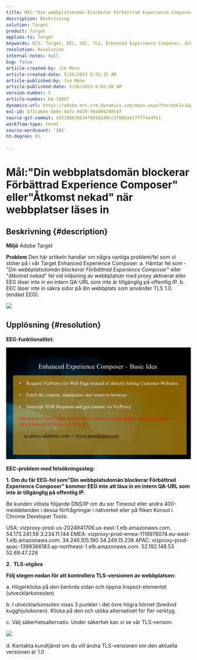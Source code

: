 ```yaml
---
title: Mål:"Din webbplatsdomän blockerar Förbättrad Experience Composer" eller"Åtkomst nekad" när webbplatser läses in"
description: Beskrivning
solution: Target
product: Target
applies-to: Target
keywords: KCS, Target, EEC, VEC, TLS, Enhanced Experience Composer, åtkomst nekad, webbplatsdomän, blockering, felsökning
resolution: Resolution
internal-notes: null
bug: false
article-created-by: Jim Menn
article-created-date: 5/26/2023 5:55:31 AM
article-published-by: Jim Menn
article-published-date: 5/26/2023 6:02:50 AM
version-number: 5
article-number: KA-18997
dynamics-url: https://adobe-ent.crm.dynamics.com/main.aspx?forceUCI=1&pagetype=entityrecord&etn=knowledgearticle&id=937954eb-89fb-ed11-8849-6045bd006295
exl-id: b72ca64e-bb0e-4a7c-9478-56449429854f
source-git-commit: 1d3108b38634fd818149cc5f084a617ff74edfe1
workflow-type: tm+mt
source-wordcount: '301'
ht-degree: 0%

---
```


# Mål:&quot;Din webbplatsdomän blockerar Förbättrad Experience Composer&quot; eller&quot;Åtkomst nekad&quot; när webbplatser läses in

## Beskrivning {#description}


<b>Miljö</b>
Adobe Target

<b>Problem</b>
Den här artikeln handlar om några vanliga problem/fel som vi stöter på i vår Target Enhanced Experience Composer.
a. Hämtar fel som - &quot;*Din webbplatsdomän blockerar Förbättrad Experience Composer*&quot; eller &quot;*åtkomst nekad*&quot; fel vid inläsning av webbplatser med proxy aktiverat eller EEG läser inte in en intern QA-URL som inte är tillgänglig på offentlig IP.
b. EEC läser inte in säkra sidor på din webbplats som använder TLS 1.0. (endast EEG).

![](https://adobe-ent.crm.dynamics.com/api/data/v9.0/msdyn_knowledgearticleimages%289163ac73-37ab-ec11-983f-000d3a349523%29/msdyn_blobfile/$value)


## Upplösning {#resolution}


<b>EEG-funktionalitet:</b>

![](assets/6ea1c39f-52ab-ec11-983f-000d3a3496ef.png)



<b>EEC-problem med felsökningssteg:</b>

<b>1. Om du får EEG-fel som&quot;Din webbplatsdomän blockerar Förbättrad Experience Composer&quot; kommer EEG inte att läsa in en intern QA-URL som inte är tillgänglig på offentlig IP.</b>

Be kunden vitlista följande DNS/IP om du ser Timeout eller andra 400-meddelanden i dessa förfrågningar i nätverket eller på fliken Konsol i Chrome Developer Tools:

USA: vizproxy-prod-us-2024941706.us-east-1.elb.amazonaws.com.
54.173.241.58 3.234.11.144 EMEA: vizproxy-prod-emea-1118976074.eu-west-1.elb.amazonaws.com.
34.246.105.190 34.249.15.238 APAC: vizproxy-prod-apac-1398366183.ap-northeast-1.elb.amazonaws.com.
52.192.148.53 52.69.47.228



<b>2.  TLS-utgåva</b>

<b>Följ stegen nedan för att kontrollera TLS-versionen av webbplatsen:</b>

a. Högerklicka på den berörda sidan och öppna Inspect-elementet (utvecklarkonsolen)

b. I utvecklarkonsolen visas 3 punkter i det övre högra hörnet (bredvid kugghjulsikonen). Klicka på den och utöka alternativet för fler verktyg.

c. Välj säkerhetsalternativ. Under säkerhet kan vi se vår TLS-version.

![](https://experienceleague.adobe.com/docs/target/assets/firefox_more_info_3.png?lang=en)

d. Kontakta kundtjänst om du vill ändra TLS-versionen om den aktuella versionen är 1.0
